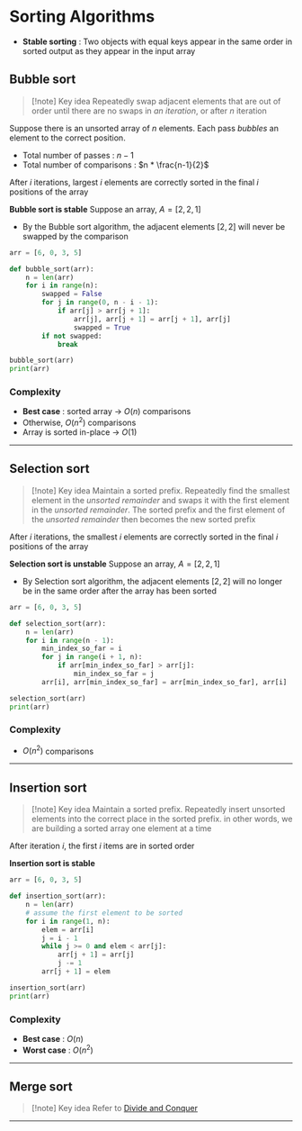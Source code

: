 # Sorting Algorithms
- **Stable sorting** : Two objects with equal keys appear in the same order in sorted output as they appear in the input array

## Bubble sort
>[!note] Key idea
>Repeatedly swap adjacent elements that are out of order until there are no swaps in *an iteration*, or after $n$ iteration

Suppose there is an unsorted array of $n$ elements. Each pass *bubbles* an element to the correct position.
- Total number of passes : $n-1$
- Total number of comparisons : $n * \frac{n-1}{2}$

After $i$ iterations, largest $i$ elements are correctly sorted in the final $i$ positions of the array

**Bubble sort is stable**
Suppose an array, $A = [2, 2, 1]$
- By the Bubble sort algorithm, the adjacent elements $[2, 2]$ will never be swapped by the comparison

```python
arr = [6, 0, 3, 5]

def bubble_sort(arr):
	n = len(arr)
	for i in range(n):
		swapped = False
		for j in range(0, n - i - 1):
			if arr[j] > arr[j + 1]:
				arr[j], arr[j + 1] = arr[j + 1], arr[j]
				swapped = True
		if not swapped:
			break

bubble_sort(arr)
print(arr)
```

### Complexity
- **Best case** : sorted array → $O(n)$ comparisons
- Otherwise, $O(n^2)$ comparisons
- Array is sorted in-place → $O(1)$

---

## Selection sort
>[!note] Key idea
>Maintain a sorted prefix. Repeatedly find the smallest element in the *unsorted remainder* and swaps it with the first element in the *unsorted remainder*. The sorted prefix and the first element of the *unsorted remainder* then becomes the new sorted prefix

After $i$ iterations, the smallest $i$ elements are correctly sorted in the final $i$ positions of the array

**Selection sort is unstable**
Suppose an array, $A = [2, 2, 1]$
- By Selection sort algorithm, the adjacent elements $[2, 2]$ will no longer be in the same order after the array has been sorted

```python
arr = [6, 0, 3, 5]

def selection_sort(arr):
	n = len(arr)
	for i in range(n - 1):
		min_index_so_far = i
		for j in range(i + 1, n):
			if arr[min_index_so_far] > arr[j]:
				min_index_so_far = j
		arr[i], arr[min_index_so_far] = arr[min_index_so_far], arr[i]

selection_sort(arr)
print(arr)
```

### Complexity
- $O(n^2)$ comparisons

---

## Insertion sort
>[!note] Key idea
>Maintain a sorted prefix. Repeatedly insert unsorted elements into the correct place in the sorted prefix. in other words, we are building a sorted array one element at a time

After iteration $i$, the first $i$ items are in sorted order

**Insertion sort is stable**

```python
arr = [6, 0, 3, 5]

def insertion_sort(arr):
	n = len(arr)
	# assume the first element to be sorted
	for i in range(1, n):
		elem = arr[i]
		j = i - 1
		while j >= 0 and elem < arr[j]:
			arr[j + 1] = arr[j]
			j -= 1
		arr[j + 1] = elem

insertion_sort(arr)
print(arr)
```

### Complexity
- **Best case** : $O(n)$
- **Worst case** : $O(n^2)$

---

## Merge sort
>[!note] Key idea
>Refer to [Divide and Conquer](Divide%20and%20Conquer.md)

---
